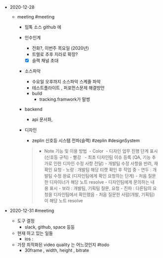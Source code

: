 - 2020-12-28
	- meeting #meeting
		- 밈톡 소스 github 에 
		- 인수인계 
			- 전화?, 이번주 목요일 (2020년)
			- 트렐로 추후 지라로 확장?
			- [x] 슬랙 채널 초대 
		- 소스파악
			- 수요일 오후까지 소스파악 스켸줄 파악
			- 테스트플라이트 , 퍼포먼스문제 해결방안 
			- build 
				- tracking.framwork가 말썽
		- backend 
			- api 문서화, 
		- 디자인 
			- zeplin 신호등 시스템 전파(슬랙) #zeplin #designSystem 

			> - Note 기능 및 이용 방법 
				- Color 
					- 디자인 업무 진행 단계 표시 (신호등 규칙)
						- 빨강  
							- 최초 디자인팀 이슈 등록 (QA, 기능 추가로 인한 디자인 수정 사항 전달)
							- 개발팀 수정 사항을 반려, 재확인 요청
						- 노랑 : 개발팀 해당 티켓 확인 후 작업 중
						- 연두 : 개발팀 수정 완료 (디자인팀에게 확인 요청하는 단계)
							- 처음 질문한 디자이너가 해당 노트 resolve
							- 디자인팀에게 문의하는 내용 표시
						- 보라 : 개발팀, 기획팀 질문, 요청
						- 진파 : 다른팀의 요청을 디자인팀에서 확인했음
						- 처음 질문한 사람(개발, 기획팀)이 해당 노트 resolve

- 2020-12-31 #meeting 
	- 도구 결정 
		- slack, github, space 등등 
	- 현재 하고 있는 일들
		- ios : 
	- 가장 최적화된 video quality 는 어느것인지 #todo 
		- 30frame , width, height , bitrate